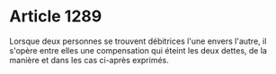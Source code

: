 # Article 1289

Lorsque deux personnes se trouvent débitrices l'une envers l'autre, il s'opère entre elles une compensation qui éteint les deux dettes, de la manière et dans les cas ci-après exprimés.